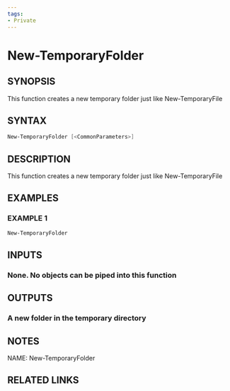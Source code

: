 ```yaml
---
tags:
- Private
---
```

# New-TemporaryFolder

## SYNOPSIS
This function creates a new temporary folder just like New-TemporaryFile

## SYNTAX
```powershell
New-TemporaryFolder [<CommonParameters>]
```

## DESCRIPTION
This function creates a new temporary folder just like New-TemporaryFile

## EXAMPLES

### EXAMPLE 1
```powershell
New-TemporaryFolder
```

## INPUTS
### None. No objects can be piped into this function

## OUTPUTS
### A new folder in the temporary directory

## NOTES
NAME: New-TemporaryFolder

## RELATED LINKS

